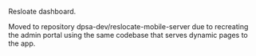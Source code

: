Resloate dashboard.

Moved to repository dpsa-dev/reslocate-mobile-server due to recreating the admin portal using the same codebase that serves dynamic pages to the app.
